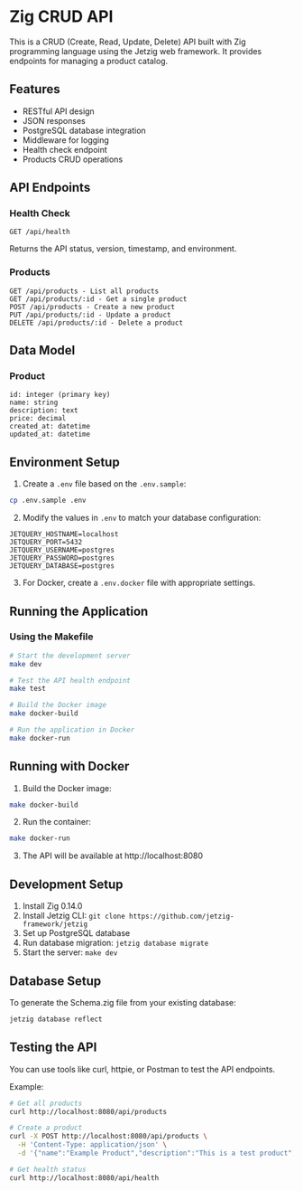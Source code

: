 # Zig CRUD API

This is a CRUD (Create, Read, Update, Delete) API built with Zig programming language using the Jetzig web framework. It provides endpoints for managing a product catalog.

## Features

- RESTful API design
- JSON responses
- PostgreSQL database integration
- Middleware for logging
- Health check endpoint
- Products CRUD operations

## API Endpoints

### Health Check

```
GET /api/health
```

Returns the API status, version, timestamp, and environment.

### Products

```
GET /api/products - List all products
GET /api/products/:id - Get a single product
POST /api/products - Create a new product
PUT /api/products/:id - Update a product
DELETE /api/products/:id - Delete a product
```

## Data Model

### Product

```
id: integer (primary key)
name: string
description: text
price: decimal
created_at: datetime
updated_at: datetime
```

## Environment Setup

1. Create a `.env` file based on the `.env.sample`:

```bash
cp .env.sample .env
```

2. Modify the values in `.env` to match your database configuration:

```
JETQUERY_HOSTNAME=localhost
JETQUERY_PORT=5432
JETQUERY_USERNAME=postgres
JETQUERY_PASSWORD=postgres
JETQUERY_DATABASE=postgres
```

3. For Docker, create a `.env.docker` file with appropriate settings.

## Running the Application

### Using the Makefile

```bash
# Start the development server
make dev

# Test the API health endpoint
make test

# Build the Docker image
make docker-build

# Run the application in Docker
make docker-run
```

## Running with Docker

1. Build the Docker image:
```bash
make docker-build
```

2. Run the container:
```bash
make docker-run
```

3. The API will be available at http://localhost:8080

## Development Setup

1. Install Zig 0.14.0
2. Install Jetzig CLI: `git clone https://github.com/jetzig-framework/jetzig`
3. Set up PostgreSQL database
4. Run database migration: `jetzig database migrate`
5. Start the server: `make dev`

## Database Setup

To generate the Schema.zig file from your existing database:

```bash
jetzig database reflect
```

## Testing the API

You can use tools like curl, httpie, or Postman to test the API endpoints.

Example:
```bash
# Get all products
curl http://localhost:8080/api/products

# Create a product
curl -X POST http://localhost:8080/api/products \
  -H 'Content-Type: application/json' \
  -d '{"name":"Example Product","description":"This is a test product","price":29.99}'

# Get health status
curl http://localhost:8080/api/health
```
